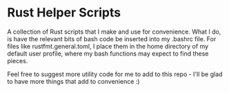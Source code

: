 # Rust Helper Scripts

A collection of Rust scripts that I make and use for convenience. What I do, is have the relevant bits of bash code be inserted into my .bashrc file. For files like rustfmt.general.toml, I place them in the home directory of my default user profile, where my bash functions may expect to find these pieces.

Feel free to suggest more utility code for me to add to this repo - I'll be glad to have more things that add to convenience :)
